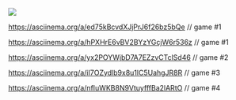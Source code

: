 <a href="https://codeclimate.com/github/Gudvviin/frontend-project-lvl1/maintainability"><img src="https://api.codeclimate.com/v1/badges/9516922a0c070c4d257c/maintainability" /></a>

https://asciinema.org/a/ed75kBcvdXJjPrJ6f26bz5bQe // game #1

https://asciinema.org/a/hPXHrE6vBV2BYzYGcjW6r536z // game #1

https://asciinema.org/a/yx2POYWjbD7A7EZzvCTclSd46 // game #2

https://asciinema.org/a/iI7OZydlb9x8u1lC5UahgJR8R // game #3

https://asciinema.org/a/nfIuWKB8N9VtuyfffBa2lARtO // game #4